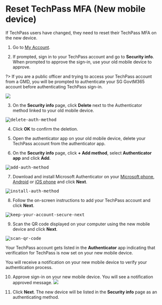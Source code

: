# Reset TechPass MFA (New mobile device)
If TechPass users have changed, they need to reset their TechPass MFA on the new device.

<!--- new device
If you have a new mobile device, you'll need to set it up to work with multi-factor verification. This is a multi-step solution.-->

1. Go to [My Account](https://account.activedirectory.windowsazure.com/proofup.aspx?proofup=1).

2. If prompted, sign in to your TechPass account and go to **Security info**. When prompted to approve the sign-in, use your old mobile device to approve.

?> If you are a public officer and trying to access your TechPass account from a GMD, you will be prompted to authenticate your SG GovtM365 account before authenticating TechPass sign-in.

<kbd>![](../assets/images/reset-up-techpass-mfa-vendor/security-info-menu.png)</kbd>

3.  On the **Security info** page, click **Delete** next to the Authenticator method linked to your old mobile device.

<kbd>![delete-auth-method](../assets/images/reset-up-techpass-mfa-vendor/delete-auth-app-for-old-device.png)

4. Click **OK** to confirm the deletion.

5. Open the authenticator app on your old mobile device, delete your TechPass account from the authenticator app.

6. On the **Security info** page, click **+ Add method**, select **Authenticator app** and click **Add**.

<kbd>![add-auth-method](../assets/images/reset-techpass-mfa-vendor/add-method.png)

7. Download and install Microsoft Authenticator on your [Microsoft phone](https://www.microsoft.com/en-sg/store/apps/windows-phone), [Android](https://play.google.com/store/apps?hl=en&amp;gl=US) or [iOS phone](https://www.apple.com/app-store/) and click **Next**.

  <kbd>![install-auth-method](../assets/images/reset-techpass-mfa-vendor/install-auth-app.png)

8. Follow the on-screen instructions to add your TechPass account and click **Next**.

  <kbd>![keep-your-account-secure-next](../assets/images/onboarding/po-non-se/keep-your-account-secure-next.png)</kbd>

9. Scan the QR code displayed on your computer using the new mobile device and click **Next**.

  <kbd>![scan-qr-code](../assets/images/reset-techpass-mfa-vendor/scan-qr-code.png)

Your TechPass account gets listed in the **Authenticator** app indicating that verification for TechPass is now set on your new mobile device.

You will receive a notification on your new mobile device to verify your authentication process.

10. Approve sign-in on your new mobile device. You will see a notification approved message.
<kbd>![](../assets/images/reset-techpass-mfa-vendor/verification-confirmed.png)

11. Click **Next**. The new device will be listed in the **Security info** page as an authenticating method.
